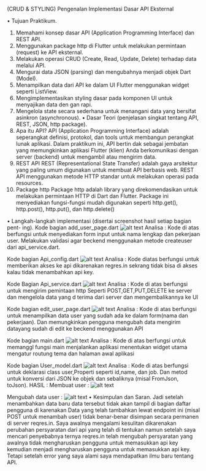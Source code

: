 (CRUD & STYLING)
Pengenalan Implementasi Dasar API Eksternal
 
•	Tujuan Praktikum.
1.	Memahami konsep dasar API (Application Programming Interface) dan REST API.
2.	Menggunakan package http di Flutter untuk melakukan permintaan (request) ke API eksternal.
3.	Melakukan operasi CRUD (Create, Read, Update, Delete) terhadap data melalui API.
4.	Mengurai data JSON (parsing) dan mengubahnya menjadi objek Dart (Model).
5.	Menampilkan data dari API ke dalam UI Flutter menggunakan widget seperti ListView.
6.	Mengimplementasikan styling dasar pada komponen UI untuk menyajikan data den gan rapi.
7.	Mengelola state secara sederhana untuk menangani data yang bersifat asinkron (asynchronous).
•	Dasar Teori (penjelasan singkat tentang API, REST, JSON, http package).
1.	Apa itu API?
API (Application Programming Interface) adalah seperangkat definisi, protokol, dan tools untuk membangun perangkat lunak aplikasi. Dalam praktikum ini, API bertin dak sebagai jembatan yang memungkinkan aplikasi Flutter (klien) Anda berkomunikasi dengan server (backend) untuk mengambil atau mengirim data.
2.	REST API
REST (Representational State Transfer) adalah gaya arsitektur yang paling umum digunakan untuk membuat API berbasis web. REST API menggunakan metode HTTP standar untuk melakukan operasi pada resources.
3.	Package http 
Package http adalah library yang direkomendasikan untuk melakukan permintaan HTTP di Dart dan Flutter. Package ini menyediakan fungsi-fungsi mudah digunakan seperti http.get(), http.post(), http.put(), dan http.delete()

•	Langkah-langkah implementasi (disertai screenshot hasil setiap bagian pent- ing).
Kode bagian add_user_page.dart
 ![alt text](screenshot/1.png)
Analisa :
Kode di atas berfungsi untuk menyediakan form input untuk nama lengkap dan pekerjaan user. Melakukan validasi agar beckend menggunakan metode createuser dari api_service.dart.

Kode bagian Api_config.dart
![alt text](screenshot/2.png) 
Analisa :
Kode diatas berfungsi untuk memberikan akses ke api dikarenakan regres.in sekrang tidak bisa di akses kalau tidak menambahkan api key.


Kode Bagian Api_service.dart
 ![alt text](screenshot/3.png)
Analisa :
Kode di atas berfungsi untuk mengirim pemintaan http Seperti POST,GET,PUT,DELETE ke server dan mengelola data yang d terima dari server dan mengembalikannya ke UI


Kode bagian edit_user_page.dart
 ![alt text](screenshot/4.png)
Analisa :
Kode di atas berfungsi untuk menampilkan data user yang sudah ada ke dalam form(nama dan pekerjaan). Dan memungkinkan pengguna mengubah data mengirim datayang sudah di edit ke beckend menggunakan API 


Kode bagian main.dart
 ![alt text](screenshot/5.png)
Analisa :
Kode di atas berfungsi untuk memanggl fungsi main menjalankan aplikasi menentukan widget utama mengatur routung tema dan halaman awal aplikasi


Kode bagian User_model.dart
 ![alt text](screenshot/6.png)
Analisa :
Kode di atas berfungsi untuk deklarasi class user,Properti seperti id,name, dan job. Dan metod untuk konversi dari JSON ke objek dan sebaliknya (misal FromJson, toJson).
HASIL :
Membuat user :
 ![alt text](screenshot/menambah_user.jpg)

Mengubah data user :
![alt text](screenshot/memperbarui.jpg)
•	Kesimpulan dan Saran.
Jadi setelah menambahkan data baru data tersebut tidak akan tampil di bagian daftar pengguna di karenakan Data yang telah tambahkan lewat endpoint ini (misal POST untuk menambah user) tidak benar-benar disimpan secara permanen di server reqres.in.
     Saya awalnya mengalami kesulitan dikarenakan perubahan persyaratan dari api yang telah di tentukan namun setelah saya mencari penyebabnya ternya reqres.in telah mengubah persyaratan yang awalnya tidak mengharuskan pengguna untuk memasukkan api key kemudian menjadi mengharuskan pengguna untuk memasukkan api key. Tetapi setelah error yang saya alami saya mendapatkan ilmu baru tentang API.

